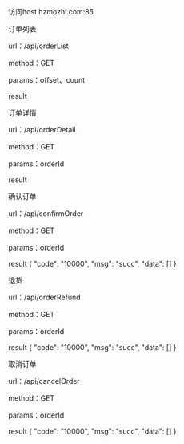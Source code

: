 访问host hzmozhi.com:85

订单列表

url：/api/orderList

method：GET

params：offset、count

result


订单详情

url：/api/orderDetail

method：GET

params：orderId

result



确认订单

url：/api/confirmOrder

method：GET

params：orderId

result
{
    "code": "10000",
    "msg": "succ",
    "data": []
}

退货

url：/api/orderRefund

method：GET

params：orderId

result
{
    "code": "10000",
    "msg": "succ",
    "data": []
}


取消订单

url：/api/cancelOrder

method：GET

params：orderId

result
{
    "code": "10000",
    "msg": "succ",
    "data": []
}